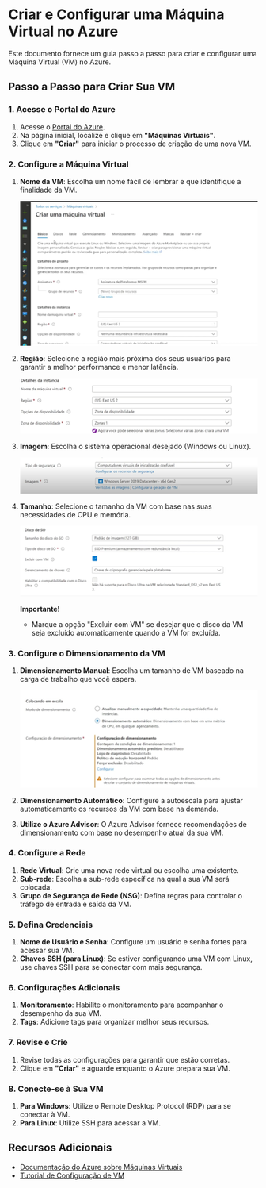 # Criar e Configurar uma Máquina Virtual no Azure

Este documento fornece um guia passo a passo para criar e configurar uma Máquina Virtual (VM) no Azure.

## Passo a Passo para Criar Sua VM

### 1. Acesse o Portal do Azure

1. Acesse o [Portal do Azure](https://portal.azure.com).
2. Na página inicial, localize e clique em **"Máquinas Virtuais"**.
3. Clique em **"Criar"** para iniciar o processo de criação de uma nova VM.

### 2. Configure a Máquina Virtual

1. **Nome da VM**: Escolha um nome fácil de lembrar e que identifique a finalidade da VM.
   
   ![image](/Desafios/Desafio%204%20-%20Configurando%20recursos%20e%20Dimensionamento/Imagens/image1.png)

2. **Região**: Selecione a região mais próxima dos seus usuários para garantir a melhor performance e menor latência.
   
   ![image](/Desafios/Desafio%204%20-%20Configurando%20recursos%20e%20Dimensionamento/Imagens/image2.png)

3. **Imagem**: Escolha o sistema operacional desejado (Windows ou Linux).
   
   ![Image](/Desafios/Desafio%204%20-%20Configurando%20recursos%20e%20Dimensionamento/Imagens/image3.png)

4. **Tamanho**: Selecione o tamanho da VM com base nas suas necessidades de CPU e memória.
   
   ![image](/Desafios/Desafio%204%20-%20Configurando%20recursos%20e%20Dimensionamento/Imagens/image4.png)

   **Importante!** 
   - Marque a opção "Excluir com VM" se desejar que o disco da VM seja excluído automaticamente quando a VM for excluída.

### 3. Configure o Dimensionamento da VM

1. **Dimensionamento Manual**: Escolha um tamanho de VM baseado na carga de trabalho que você espera.

    ![image](/Desafios/Desafio%204%20-%20Configurando%20recursos%20e%20Dimensionamento/Imagens/image5.png)

2. **Dimensionamento Automático**: Configure a autoescala para ajustar automaticamente os recursos da VM com base na demanda.
3. **Utilize o Azure Advisor**: O Azure Advisor fornece recomendações de dimensionamento com base no desempenho atual da sua VM.

### 4. Configure a Rede

1. **Rede Virtual**: Crie uma nova rede virtual ou escolha uma existente.
2. **Sub-rede**: Escolha a sub-rede específica na qual a sua VM será colocada.
3. **Grupo de Segurança de Rede (NSG)**: Defina regras para controlar o tráfego de entrada e saída da VM.

### 5. Defina Credenciais

1. **Nome de Usuário e Senha**: Configure um usuário e senha fortes para acessar sua VM.
2. **Chaves SSH (para Linux)**: Se estiver configurando uma VM com Linux, use chaves SSH para se conectar com mais segurança.

### 6. Configurações Adicionais

1. **Monitoramento**: Habilite o monitoramento para acompanhar o desempenho da sua VM.
2. **Tags**: Adicione tags para organizar melhor seus recursos.

### 7. Revise e Crie

1. Revise todas as configurações para garantir que estão corretas.
2. Clique em **"Criar"** e aguarde enquanto o Azure prepara sua VM.

### 8. Conecte-se à Sua VM

1. **Para Windows**: Utilize o Remote Desktop Protocol (RDP) para se conectar à VM.
2. **Para Linux**: Utilize SSH para acessar a VM.

## Recursos Adicionais

- [Documentação do Azure sobre Máquinas Virtuais](https://docs.microsoft.com/azure/virtual-machines/)
- [Tutorial de Configuração de VM](https://docs.microsoft.com/azure/virtual-machines/tutorial-create-vm)